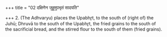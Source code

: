 +++
title = "02 दक्षिणेन जुहूमुपभृतं सादयति"

+++
2. (The Adhvaryu) places the Upabhr̥t, to the south of (right of) the Juhū; Dhruvā to the south of the Upabhr̥t, the fried grains to the south of the sacrificial bread, and the stirred flour to the south of them (fried grains).
